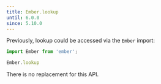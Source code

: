 ```yaml
---
title: Ember.lookup
until: 6.0.0
since: 5.10.0
---
```



Previously, lookup could be accessed via the `Ember` import:
```js
import Ember from 'ember';

Ember.lookup
```

There is no replacement for this API.
